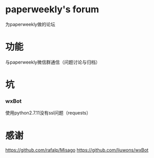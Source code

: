 # paperweekly's forum
为paperweekly做的论坛

# 功能
与paperweekly微信群通信（问题讨论与归档）


# 坑
### wxBot
使用python2.7.11没有ssl问题（requests）

# 感谢
https://github.com/rafalp/Misago
https://github.com/liuwons/wxBot

